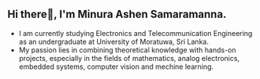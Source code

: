 ## Hi there👋, I'm Minura Ashen Samaramanna.
- I am currently studying Electronics and Telecommunication Engineering as an undergraduate at University of Moratuwa, Sri Lanka.
- My passion lies in combining theoretical knowledge with hands-on projects, especially in the fields of mathematics, analog electronics, embedded systems, computer vision and mechine learning.
  

<!--
**minuraashen/minuraashen** is a ✨ _special_ ✨ repository because its `README.md` (this file) appears on your GitHub profile.

Here are some ideas to get you started:

- 🔭 I’m currently working on ...
- 🌱 I’m currently learning ...
- 👯 I’m looking to collaborate on ...
- 🤔 I’m looking for help with ...
- 💬 Ask me about ...
- 📫 How to reach me: ...
- 😄 Pronouns: ...
- ⚡ Fun fact: ...
-->
